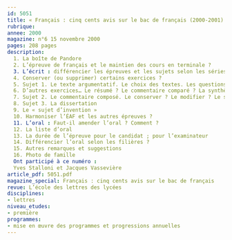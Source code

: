 ```yaml
---
id: 5051
title: « Français : cinq cents avis sur le bac de français (2000-2001) »
rubrique: 
annee: 2000
magazine: n°6 15 novembre 2000
pages: 208 pages
description: 
  1. La boîte de Pandore
  2. L’épreuve de français et le maintien des cours en terminale ?
  3. L’écrit : différencier les épreuves et les sujets selon les séries ?
  4. Conserver (ou supprimer) certains exercices ?
  5. Sujet 1. Le texte argumentatif. Le choix des textes. Les questions. Le « travail d’écriture »
  6. D’autres exercices… Le résumé ? Le commentaire comparé ? La synthèse ?
  7. Sujet 2. Le commentaire composé. Le conserver ? Le modifier ? Le supprimer ? Le choix des textes
  8. Sujet 3. La dissertation
  9. Le « sujet d’invention »
  10. Harmoniser l’ÉAF et les autres épreuves ?
  11. L’oral : Faut-il amender l’oral ? Comment ?
  12. La liste d’oral
  13. La durée de l’épreuve pour le candidat ; pour l’examinateur
  14. Différencier l’oral selon les filières ?
  15. Autres remarques et suggestions
  16. Photo de famille
  Ont participé à ce numéro :
  Yves Stalloni et Jacques Vassevière
article_pdf: 5051.pdf
magazine_special: Français : cinq cents avis sur le bac de français
revue: L’école des lettres des lycées
disciplines:
- lettres
niveau_etudes:
- première
programmes:
- mise en œuvre des programmes et progressions annuelles
---
```

